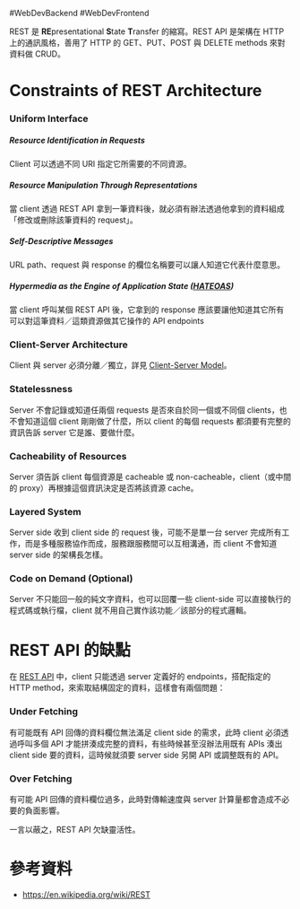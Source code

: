 #WebDevBackend #WebDevFrontend 

REST 是 **RE**presentational **S**tate **T**ransfer 的縮寫。REST API 是架構在 HTTP 上的通訊風格，善用了 HTTP 的 GET、PUT、POST 與 DELETE methods 來對資料做 CRUD。

# Constraints of REST Architecture

### Uniform Interface

##### Resource Identification in Requests

Client 可以透過不同 URI 指定它所需要的不同資源。

##### Resource Manipulation Through Representations

當 client 透過 REST API 拿到一筆資料後，就必須有辦法透過他拿到的資料組成「修改或刪除該筆資料的 request」。

##### Self-Descriptive Messages

URL path、request 與 response 的欄位名稱要可以讓人知道它代表什麼意思。

##### Hypermedia as the Engine of Application State ([HATEOAS](https://en.wikipedia.org/wiki/HATEOAS))

當 client 呼叫某個 REST API 後，它拿到的 response 應該要讓他知道其它所有可以對這筆資料／這類資源做其它操作的 API endpoints

### Client-Server Architecture

Client 與 server 必須分離／獨立，詳見 [Client-Server Model](</System Design/Client-Server Model.canvas>)。

### Statelessness

Server 不會記錄或知道任兩個 requests 是否來自於同一個或不同個 clients，也不會知道這個 client 剛剛做了什麼，所以 client 的每個 requests 都須要有完整的資訊告訴 server 它是誰、要做什麼。

### Cacheability of Resources

Server 須告訴 client 每個資源是 cacheable 或 non-cacheable，client（或中間的 proxy）再根據這個資訊決定是否將該資源 cache。

### Layered System

Server side 收到 client side 的 request 後，可能不是單一台 server 完成所有工作，而是多種服務協作而成，服務跟服務間可以互相溝通，而 client 不會知道 server side 的架構長怎樣。

### Code on Demand (Optional)

Server 不只能回一般的純文字資料，也可以回覆一些 client-side 可以直接執行的程式碼或執行檔，client 就不用自己實作該功能／該部分的程式邏輯。

# REST API 的缺點

在 [REST API](</Web Development/REST API.md>) 中，client 只能透過 server 定義好的 endpoints，搭配指定的 HTTP method，來索取結構固定的資料，這樣會有兩個問題：

### Under Fetching

有可能既有 API 回傳的資料欄位無法滿足 client side 的需求，此時 client 必須透過呼叫多個 API 才能拼湊成完整的資料，有些時候甚至沒辦法用既有 APIs 湊出 client side 要的資料，這時候就須要 server side 另開 API 或調整既有的 API。

### Over Fetching

有可能 API 回傳的資料欄位過多，此時對傳輸速度與 server 計算量都會造成不必要的負面影響。

一言以蔽之，REST API 欠缺靈活性。

# 參考資料

- <https://en.wikipedia.org/wiki/REST>